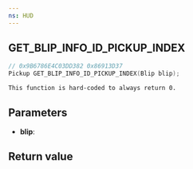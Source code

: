 ```yaml
---
ns: HUD
---
```

## GET_BLIP_INFO_ID_PICKUP_INDEX

```c
// 0x9B6786E4C03DD382 0x86913D37
Pickup GET_BLIP_INFO_ID_PICKUP_INDEX(Blip blip);
```

```
This function is hard-coded to always return 0.  
```

## Parameters
* **blip**: 

## Return value
